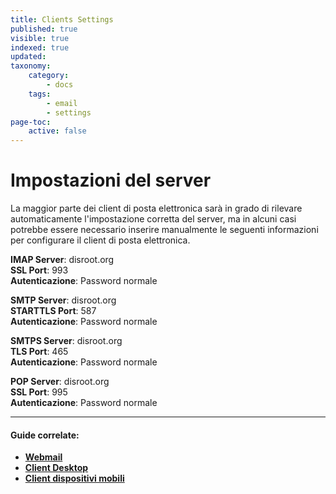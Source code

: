 ```yaml
---
title: Clients Settings
published: true
visible: true
indexed: true
updated:
taxonomy:
    category:
        - docs
    tags:
        - email
        - settings
page-toc:
    active: false
---
```


# Impostazioni del server
La maggior parte dei client di posta elettronica sarà in grado di rilevare automaticamente l'impostazione corretta del server, ma in alcuni casi potrebbe essere necessario inserire manualmente le seguenti informazioni per configurare il client di posta elettronica.

**IMAP Server**: disroot.org <br>
**SSL Port**: 993 <br>
**Autenticazione**: Password normale

**SMTP Server**: disroot.org <br>
**STARTTLS Port**: 587 <br>
**Autenticazione**: Password normale

**SMTPS Server**: disroot.org <br>
**TLS Port**: 465 <br>
**Autenticazione**: Password normale

**POP Server**: disroot.org <br>
**SSL Port**: 995 <br>
**Autenticazione**: Password normale

---

#### Guide correlate:
- [**Webmail**](/tutorials/email/webmail)
- [**Client Desktop**](/tutorials/email/clients/desktop)
- [**Client dispositivi mobili**](/tutorials/email/clients/mobile)
